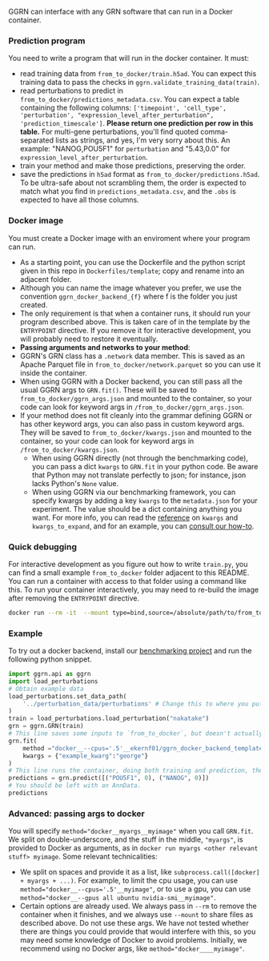 GGRN can interface with any GRN software that can run in a Docker container. 

### Prediction program

You need to write a program that will run in the docker container. It must:

- read training data from `from_to_docker/train.h5ad`. You can expect this training data to pass the checks in `ggrn.validate_training_data(train)`.
- read perturbations to predict in `from_to_docker/predictions_metadata.csv`. You can expect a table containing the following columns: `['timepoint', 'cell_type', 'perturbation', "expression_level_after_perturbation", 'prediction_timescale']`. **Please return one prediction per row in this table.** For multi-gene perturbations, you'll find quoted comma-separated lists as strings, and yes, I'm very sorry about this. An example: "NANOG,POU5F1" for `perturbation` and "5.43,0.0" for `expression_level_after_perturbation`. 
- train your method and make those predictions, preserving the order.
- save the predictions in `h5ad` format as `from_to_docker/predictions.h5ad`. To be ultra-safe about not scrambling them, the order is expected to match what you find in `predictions_metadata.csv`, and the `.obs` is expected to have all those columns. 

### Docker image

You must create a Docker image with an enviroment where your program can run. 

- As a starting point, you can use the Dockerfile and the python script given in this repo in `Dockerfiles/template`; copy and rename into an adjacent folder. 
- Although you can name the image whatever you prefer, we use the convention `ggrn_docker_backend_{f}` where f is the folder you just created. 
- The only requirement is that when a container runs, it should run your program described above. This is taken care of in the template by the `ENTRYPOINT` directive. If you remove it for interactive development, you will probably need to restore it eventually.
- **Passing arguments and networks to your method**:
- GGRN's GRN class has a `.network` data member. This is saved as an Apache Parquet file in `from_to_docker/network.parquet` so you can use it inside the container.
- When using GGRN with a Docker backend, you can still pass all the usual GGRN args to `GRN.fit()`. These will be saved to `from_to_docker/ggrn_args.json` and mounted to the container, so your code can look for keyword args in `/from_to_docker/ggrn_args.json`.
- If your method does not fit cleanly into the grammar defining GGRN or has other keyword args, you can also pass in custom keyword args. They will be saved to `from_to_docker/kwargs.json` and mounted to the container, so your code can look for keyword args in `/from_to_docker/kwargs.json`.
    - When using GGRN directly (not through the benchmarking code), you can pass a dict `kwargs` to `GRN.fit` in your python code.  Be aware that Python may not translate perfectly to json; for instance, json lacks Python's `None` value.
    - When using GGRN via our benchmarking framework, you can specify kwargs by adding a key `kwargs` to the `metadata.json` for your experiment. The value should be a dict containing anything you want. For more info, you can read the [reference](https://github.com/ekernf01/perturbation_benchmarking/blob/main/docs/reference.md) on `kwargs` and `kwargs_to_expand`, and for an example, you can [consult our how-to](https://github.com/ekernf01/perturbation_benchmarking/blob/main/docs/how_to.md).

### Quick debugging

For interactive development as you figure out how to write `train.py`, you can find a small example `from_to_docker` folder adjacent to this README. You can run a container with access to that folder using a command like this. To run your container interactively, you may need to re-build the image after removing the `ENTRYPOINT` directive. 

```bash
docker run --rm -it  --mount type=bind,source=/absolute/path/to/from_to_docker/,destination=/from_to_docker    your_docker_image
```

### Example

To try out a docker backend, install our [benchmarking project](http://github.com/ekernf01/perturbation_benchmarking) and run the following python snippet.

```python
import ggrn.api as ggrn
import load_perturbations
# Obtain example data
load_perturbations.set_data_path(
    '../perturbation_data/perturbations' # Change this to where you put the perturbation data collection.
)
train = load_perturbations.load_perturbation("nakatake")
grn = ggrn.GRN(train) 
# This line saves some inputs to `from_to_docker`, but doesn't actually run the container, because we don't currently save trained models inside the container.
grn.fit(
    method ="docker__--cpus='.5'__ekernf01/ggrn_docker_backend_template", 
    kwargs = {"example_kwarg":"george"}                    
)
# This line runs the container, doing both training and prediction, then removes the container.
predictions = grn.predict([("POU5F1", 0), ("NANOG", 0)])
# You should be left with an AnnData. 
predictions
```

### Advanced: passing args to docker

You will specify `method="docker__myargs__myimage"` when you call `GRN.fit`. We split on double-underscore, and the stuff in the middle, `"myargs"`, is provided to Docker as arguments, as in `docker run myargs <other relevant stuff> myimage`. Some relevant technicalities:

- We split on spaces and provide it as a list, like `subprocess.call([docker] + myargs + ...)`. For example, to limit the cpu usage, you can use `method="docker__--cpus='.5'__myimage"`, or to use a gpu, you can use `method="docker__--gpus all ubuntu nvidia-smi__myimage"`. 
- Certain options are already used. We always pass in `--rm` to remove the container when it finishes, and we always use `--mount` to share files as described above. Do not use these args. We have not tested whether there are things you could provide that would interfere with this, so you may need some knowledge of Docker to avoid problems. Initially, we recommend using no Docker args, like `method="docker____myimage"`.


